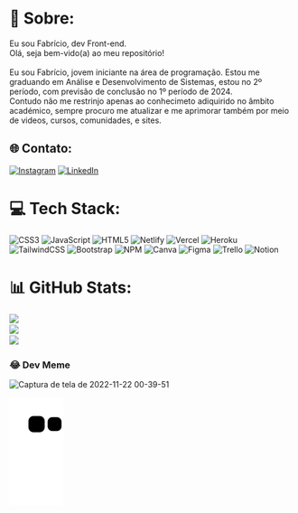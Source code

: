 # 💫 Sobre:
Eu sou Fabrício, dev Front-end.<br>Olá, seja bem-vido(a) ao meu repositório!<br><br>Eu sou Fabrício, jovem iniciante na área de programação. Estou me graduando em Análise e Desenvolvimento de Sistemas, estou no 2º período, com previsão de conclusão no 1º período de 2024.<br>Contudo não me restrinjo apenas ao conhecimeto adiquirido no âmbito académico, sempre procuro me atualizar e me aprimorar também por meio de videos, cursos, comunidades, e sites.


## 🌐 Contato:
[![Instagram](https://img.shields.io/badge/Instagram-%23E4405F.svg?logo=Instagram&logoColor=white)](https://instagram.com/fabricio.ss.dev) [![LinkedIn](https://img.shields.io/badge/LinkedIn-%230077B5.svg?logo=linkedin&logoColor=white)](https://linkedin.com/in/fabricio-ss) 

# 💻 Tech Stack:
![CSS3](https://img.shields.io/badge/css3-%231572B6.svg?style=for-the-badge&logo=css3&logoColor=white) ![JavaScript](https://img.shields.io/badge/javascript-%23323330.svg?style=for-the-badge&logo=javascript&logoColor=%23F7DF1E) ![HTML5](https://img.shields.io/badge/html5-%23E34F26.svg?style=for-the-badge&logo=html5&logoColor=white) ![Netlify](https://img.shields.io/badge/netlify-%23000000.svg?style=for-the-badge&logo=netlify&logoColor=#00C7B7) ![Vercel](https://img.shields.io/badge/vercel-%23000000.svg?style=for-the-badge&logo=vercel&logoColor=white) ![Heroku](https://img.shields.io/badge/heroku-%23430098.svg?style=for-the-badge&logo=heroku&logoColor=white) ![TailwindCSS](https://img.shields.io/badge/tailwindcss-%2338B2AC.svg?style=for-the-badge&logo=tailwind-css&logoColor=white) ![Bootstrap](https://img.shields.io/badge/bootstrap-%23563D7C.svg?style=for-the-badge&logo=bootstrap&logoColor=white) ![NPM](https://img.shields.io/badge/NPM-%23000000.svg?style=for-the-badge&logo=npm&logoColor=white) ![Canva](https://img.shields.io/badge/Canva-%2300C4CC.svg?style=for-the-badge&logo=Canva&logoColor=white) 	![Figma](https://img.shields.io/badge/figma-%23F24E1E.svg?style=for-the-badge&logo=figma&logoColor=white) ![Trello](https://img.shields.io/badge/Trello-%23026AA7.svg?style=for-the-badge&logo=Trello&logoColor=white) ![Notion](https://img.shields.io/badge/Notion-%23000000.svg?style=for-the-badge&logo=notion&logoColor=white)
# 📊 GitHub Stats:
![](https://github-readme-stats.vercel.app/api?username=Fabricio-Antonio&theme=dark&hide_border=false&include_all_commits=false&count_private=true)<br/>
![](https://github-readme-streak-stats.herokuapp.com/?user=Fabricio-Antonio&theme=dark&hide_border=false)<br/>
![](https://github-readme-stats.vercel.app/api/top-langs/?username=Fabricio-Antonio&theme=dark&hide_border=false&include_all_commits=false&count_private=true&layout=compact)

### 😂 Dev Meme
![Captura de tela de 2022-11-22 00-39-51](https://user-images.githubusercontent.com/90152237/203215661-03e06630-0caa-43d4-9d2d-935a043850cc.png)



  
  ![Snake animation](https://github.com/Fabricio-Antonio/Fabricio-Antonio/blob/output/github-contribution-grid-snake.svg)
</div>

